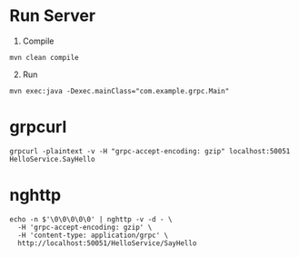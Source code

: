 # Run Server

1. Compile

```
mvn clean compile
```

2. Run

```
mvn exec:java -Dexec.mainClass="com.example.grpc.Main"
```

# grpcurl

```
grpcurl -plaintext -v -H "grpc-accept-encoding: gzip" localhost:50051 HelloService.SayHello
```

# nghttp

```
echo -n $'\0\0\0\0\0' | nghttp -v -d - \
  -H 'grpc-accept-encoding: gzip' \
  -H 'content-type: application/grpc' \
  http://localhost:50051/HelloService/SayHello
```
